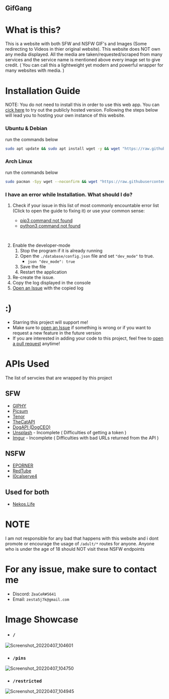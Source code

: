 ## GifGang

# What is this?

This is a website with both SFW and NSFW GIF's and Images (Some redirecting to Videos in thier original website). This website does NOT own any media displayed. All the media are taken/requested/scraped from many services and the service name is mentioned above every image set to give credit. ( You can call this a lightweight yet modern and powerful wrapper for many websites with media. )

# Installation Guide

NOTE: You do not need to install this in order to use this web app. You can [cick here](http://gifgang.net) to try out the publicly hosted version. Following the steps below will lead you to hosting your own instance of this website.

### Ubuntu & Debian

run the commands below

```bash
sudo apt update && sudo apt install wget -y && wget "https://raw.githubusercontent.com/hirusha-adi/GifGang/installer/ubuntu/installer.sh" && chmod +x installer.sh && ./installer.sh
```

### Arch Linux

run the commands below

```bash
sudo pacman -Syy wget --noconfirm && wget "https://raw.githubusercontent.com/hirusha-adi/GifGang/installer/arch/installer.sh" && chmod +x installer.sh && ./installer.sh
```

### I have an error while Installation. What should I do?

1. Check if your issue in this list of most commonly encountable error list (Click to open the guide to fixing it) or use your common sense:

   - [pip3 command not found](https://exerror.com/sudo-pip3-command-not-found/)
   - [python3 command not found](https://stackoverflow.com/questions/40914108/bash-python3-command-not-found-windows-discord-py)

<br>

2. Enable the developer-mode
   1. Stop the program if it is already running
   2. Open the `./database/config.json` file and set `"dev_mode"` to true.
      - `json "dev_mode": true`
   3. Save the file
   4. Restart the application
3. Re-create the issue.
4. Copy the log displayed in the console
5. [Open an Issue](https://github.com/hirusha-adi/GifGang/issues/new/choose) with the copied log

# :)

- Starring this project will support me!
- Make sure to [open an Issue](https://github.com/hirusha-adi/GifGang/issues/new/choose) if something is wrong or if you want to request a new feature in the future version
- If you are interested in adding your code to this project, feel free to [open a pull request](https://github.com/hirusha-adi/GifGang/compare) anytime!

# APIs Used

The list of servcies that are wrapped by this project

## SFW

- [GIPHY](https://developers.giphy.com/)
- [Picsum](https://picsum.photos/)
- [Tenor](https://tenor.com/gifapi/documentation)
- [TheCatAPI](https://thecatapi.com/)
- [DogAPI (DogCEO)](https://dog.ceo/dog-api/)
- [Unsplash](https://unsplash.com/developers) - Incomplete ( Difficulties of getting a token )
- [Imgur](https://api.imgur.com/) - Incomplete ( Difficulties with bad URLs returned from the API )

## NSFW

- [EPORNER](https://www.eporner.com/api/v2/)
- [RedTube](https://api.redtube.com/)
- [l0calserve4](https://api.l0calserve4.ml/hmtai/)

## Used for both

- [Nekos.Life](https://nekos.life/)

# NOTE

I am not responsible for any bad that happens with this website and i dont promote or encourage the usage of `/adult/*` routes for anyone. Anyone who is under the age of 18 should NOT visit these NSFW endpoints

# For any issue, make sure to contact me

- Discord: `ZeaCeR#5641`
- Email: `zesta5j7k@gmail.com`

# Image Showcase
- ### `/`
![Screenshot_20220407_104601](https://user-images.githubusercontent.com/36286877/162125258-03d11344-d5c1-4792-8c03-0f2ee3b8886b.png)

- ### `/pins`
![Screenshot_20220407_104750](https://user-images.githubusercontent.com/36286877/162125472-3ae6266d-57bc-449a-acab-b65bb730ddef.png)

- ### `/restricted`
![Screenshot_20220407_104945](https://user-images.githubusercontent.com/36286877/162125666-ee7b7a5b-2036-4509-9d83-ec2531c22602.png)




